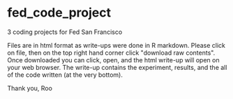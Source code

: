 # fed_code_project
3 coding projects for Fed San Francisco 

Files are in html format as write-ups were done in R markdown. Please click on file, then on the top right hand corner click "download raw contents". Once downloaded you can click, open, and the html write-up will open on your web browser. The write-up contains the experiment, results, and the all of the code written (at the very bottom).

Thank you,
Roo

